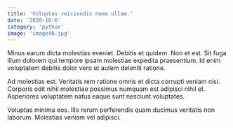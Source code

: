 ```yaml
---
title: 'Voluptas reiciendis nemo ullam.'
date: '2020-10-6'
category: 'python'
image: 'image40.jpg'
---
```


Minus earum dicta molestias eveniet. Debitis et quidem. Non et est. Sit fuga illum dolorem qui tempore ipsam molestiae expedita praesentium. Id enim voluptatem debitis dolor vero et autem deleniti ratione.
 Ad molestias est. Veritatis rem ratione omnis et dicta corrupti veniam nisi. Corporis odit nihil molestiae possimus numquam est adipisci nihil et. Asperiores voluptatem natus eaque sunt nesciunt voluptates.
 Voluptas minima eos. Illo rerum perferendis quam ducimus veritatis non laborum. Molestias veniam vel adipisci.
